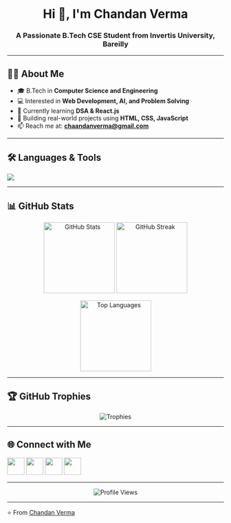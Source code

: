 <h1 align="center">Hi 👋, I'm Chandan Verma</h1>
<h3 align="center">A Passionate B.Tech CSE Student from Invertis University, Bareilly</h3>

---

## 👨‍💻 About Me
- 🎓 B.Tech in **Computer Science and Engineering**  
- 💻 Interested in **Web Development, AI, and Problem Solving**  
- 🌱 Currently learning **DSA & React.js**  
- 🚀 Building real-world projects using **HTML, CSS, JavaScript**  
- 📫 Reach me at: **chaandanverma@gmail.com**

---

## 🛠️ Languages & Tools
<p align="left"> 
  <img src="https://skillicons.dev/icons?i=c,python,html,css,js,react,nodejs,mongodb,git,github,vscode" />
</p>

---

## 📊 GitHub Stats
<p align="center">
  <img src="https://github-readme-stats.vercel.app/api?username=chandanXcoder&show_icons=true&theme=tokyonight" alt="GitHub Stats" height="165"/>
  <img src="https://github-readme-streak-stats.herokuapp.com/?user=chandanXcoder&theme=tokyonight" alt="GitHub Streak" height="165"/>
</p>

<p align="center">
  <img src="https://github-readme-stats.vercel.app/api/top-langs/?username=chandanXcoder&layout=compact&theme=tokyonight" alt="Top Languages" height="165"/>
</p>

---

## 🏆 GitHub Trophies
<p align="center">
  <img src="https://github-profile-trophy.vercel.app/?username=chandanXcoder&theme=onedark&margin-w=10&margin-h=10&row=1&column=6" alt="Trophies"/>
</p>

---

## 🌐 Connect with Me
<p align="left">
<a href="https://linkedin.com/in/your-profile" target="blank"><img src="https://skillicons.dev/icons?i=linkedin" height="40"/></a>
<a href="mailto:chaandanverma@gmail.com"><img src="https://skillicons.dev/icons?i=gmail" height="40"/></a>
<a href="https://github.com/chandanXcoder" target="blank"><img src="https://skillicons.dev/icons?i=github" height="40"/></a>
<a href="https://www.instagram.com/__mr._chand__810__?igsh=MWRwamRxc3NvaG9tNw== " target="blank"><img src="https://skillicons.dev/icons?i=instagram" height="40"/></a>
</p>

---

<p align="center">
  <img src="https://komarev.com/ghpvc/?username=chandanXcoder&label=Profile%20Views&color=0e75b6&style=flat" alt="Profile Views" />
</p>

---

⭐️ From [Chandan Verma](https://github.com/chandanXcoder)
